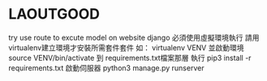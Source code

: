 # LAOUTGOOD
try use route to excute model on website
django 必須使用虛擬環境執行 
請用virtualenv建立環境才安裝所需套件套件
如：
virtualenv VENV
並啟動環境 source VENV/bin/activate
到 requirements.txt檔案那層
執行 pip3 install -r requirements.txt
啟動伺服器
python3 manage.py runserver
